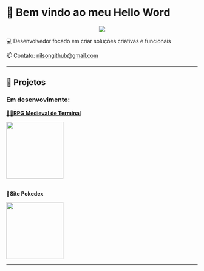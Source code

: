 # 🚀 Bem vindo ao meu **Hello Word**
<p align="center">
  <img src="https://readme-typing-svg.demolab.com?font=Fira+Code&size=24&pause=1000&color=F75C7E&center=true&vCenter=true&width=435&lines=Desenvolvedor;Apaixonado+por+tecnologia;Sempre+aprendendo+algo+novo;Cientista+de+Dados" />
</p>

💻 Desenvolvedor focado em criar soluções criativas e funcionais  

📫 Contato: [nilsongithub@gmail.com](mailto:nilsongithub@gmail.com)

---
<h2>🚀 Projetos</h2>
<h3>Em desenvovimento:</h3>


  <div>
    <p> <a href="https://github.com/Nilson-DataScience/CECMagic-Gravity"><b>🧙‍♂️RPG Medieval de Terminal</b></a></p>
    <img src="https://github.com/user-attachments/assets/3251bfe8-5f52-4914-af5e-c95fae4985a1" width="150"/>
  </div>
  <br>
   <div>
    <p>👾<b>Site Pokedex</b></p>
    <img src="https://github.com/user-attachments/assets/81563c88-20d1-494e-90ce-7dfedf1b29b2" width="150"/>
  </div>

---

